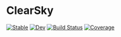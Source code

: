 # ClearSky

[![Stable](https://img.shields.io/badge/docs-stable-blue.svg)](https://wordsworthgroup.github.io/ClearSky.jl/stable)
[![Dev](https://img.shields.io/badge/docs-dev-blue.svg)](https://wordsworthgroup.github.io/ClearSky.jl/dev)
[![Build Status](https://github.com/wordsworthgroup/ClearSky.jl/workflows/CI/badge.svg)](https://github.com/wordsworthgroup/ClearSky.jl/actions)
[![Coverage](https://codecov.io/gh/wordsworthgroup/ClearSky.jl/branch/master/graph/badge.svg)](https://codecov.io/gh/wordsworthgroup/ClearSky.jl)
